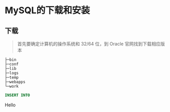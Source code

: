 # MySQL的下载和安装

## 下载
> 首先要确定计算机的操作系统和 32/64 位，到 Oracle 官网找到下载相应版本


    ├─bin
    ├─conf
    ├─lib
    ├─logs
    ├─temp
    ├─webapps
    └─work

```sql
INSERT INTO 

```
Hello



